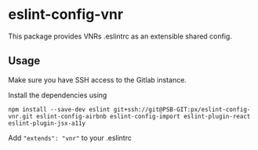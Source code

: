 # eslint-config-vnr

This package provides VNRs .eslintrc as an extensible shared config.

## Usage

Make sure you have SSH access to the Gitlab instance.

Install the dependencies using

```
npm install --save-dev eslint git+ssh://git@PSB-GIT:px/eslint-config-vnr.git eslint-config-airbnb eslint-config-import eslint-plugin-react eslint-plugin-jsx-a11y
```

Add `"extends": "vnr"` to your .eslintrc
